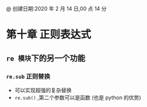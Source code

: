 @ 创建日期:2020 年 2 月 14 日,00 点 14 分

# 第十章 正则表达式

## `re 模块`下的另一个功能

### `re.sub` 正则替换

- 可以实现超强的复杂替换
- `re.sub()` ,第二个参数可以是函数 (也是 python 的优势)
